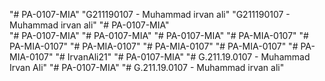 "# PA-0107-MIA" 
"G211190107 - Muhammad irvan ali" 
"G211190107 - Muhammad irvan ali" 
"# PA-0107-MIA"  
"# PA-0107-MIA" 
"# PA-0107-MIA" 
"# PA-0107-MIA" 
"# PA-MIA-0107" 
"# PA-MIA-0107" 
"# PA-MIA-0107" 
"# PA-MIA-0107" 
"# PA-MIA-0107" 
"# PA-MIA-0107" 
"# IrvanAli21" 
"# PA-0107-MIA" 
"# G.211.19.0107 - Muhammad Irvan Ali" 
"# PA-0107-MIA" 
"# G.211.19.0107 - Muhammad irvan ali" 

